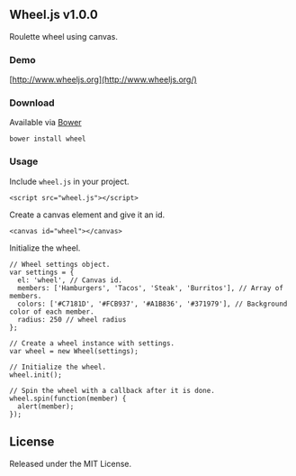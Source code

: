 ## Wheel.js v1.0.0

Roulette wheel using canvas.

### Demo

[http://www.wheeljs.org](http://www.wheeljs.org/)

### Download

Available via [Bower](http://bower.io/)

```
bower install wheel
```

### Usage

Include `wheel.js` in your project.

```
<script src="wheel.js"></script>
```

Create a canvas element and give it an id.

```
<canvas id="wheel"></canvas>
```

Initialize the wheel.

```
// Wheel settings object.
var settings = {                                                         
  el: 'wheel', // Canvas id.
  members: ['Hamburgers', 'Tacos', 'Steak', 'Burritos'], // Array of members.
  colors: ['#C7181D', '#FCB937', '#A1B836', '#371979'], // Background color of each member.
  radius: 250 // wheel radius
};                                                                       

// Create a wheel instance with settings.
var wheel = new Wheel(settings);

// Initialize the wheel.                                                         
wheel.init();

// Spin the wheel with a callback after it is done.
wheel.spin(function(member) {                                            
  alert(member);                                                         
});                                                                       
```

## License

Released under the MIT License.
